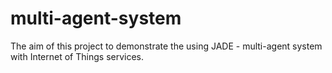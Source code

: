 # multi-agent-system
The aim of this project to demonstrate the using JADE - multi-agent system with Internet of Things services. 
